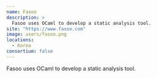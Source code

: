 ```yaml
---
name: Fasoo
description: > 
  Fasoo uses OCaml to develop a static analysis tool.
site: "https://www.fasoo.com"
image: users/fasoo.png
locations: 
  - Korea
consortium: false
---
```


Fasoo uses OCaml to develop a static analysis tool.
